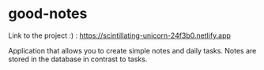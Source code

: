 # good-notes

Link to the project :) : https://scintillating-unicorn-24f3b0.netlify.app

Application that allows you to create simple notes and daily tasks. Notes are stored in the database in contrast to tasks. 

